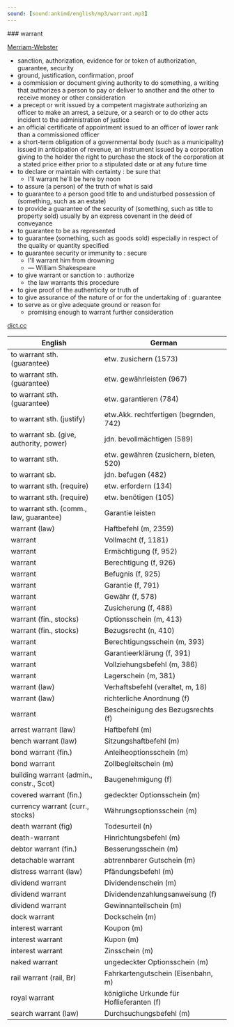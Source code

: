 ```yaml
---
sound: [sound:ankimd/english/mp3/warrant.mp3]
---
```


\### warrant

[Merriam-Webster](https://www.merriam-webster.com/dictionary/warrant)

- sanction, authorization, evidence for or token of authorization, guarantee, security
- ground, justification, confirmation, proof
- a commission or document giving authority to do something, a writing that authorizes a person to pay or deliver to another and the other to receive money or other consideration
- a precept or writ issued by a competent magistrate authorizing an officer to make an arrest, a seizure, or a search or to do other acts incident to the administration of justice
- an official certificate of appointment issued to an officer of lower rank than a commissioned officer
- a short-term obligation of a governmental body (such as a municipality) issued in anticipation of revenue, an instrument issued by a corporation giving to the holder the right to purchase the stock of the corporation at a stated price either prior to a stipulated date or at any future time
- to declare or maintain with certainty : be sure that
    - I'll warrant he'll be here by noon
- to assure (a person) of the truth of what is said
- to guarantee to a person good title to and undisturbed possession of (something, such as an estate)
- to provide a guarantee of the security of (something, such as title to property sold) usually by an express covenant in the deed of conveyance
- to guarantee to be as represented
- to guarantee (something, such as goods sold) especially in respect of the quality or quantity specified
- to guarantee security or immunity to : secure
    - I'll warrant him from drowning
    - — William Shakespeare
- to give warrant or sanction to : authorize
    - the law warrants this procedure
- to give proof of the authenticity or truth of
- to give assurance of the nature of or for the undertaking of : guarantee
- to serve as or give adequate ground or reason for
    - promising enough to warrant further consideration

[dict.cc](https://www.dict.cc/warrant)

| English        | German       |
| -------------- | ------------ |
| to warrant sth. (guarantee) | etw. zusichern (1573) |
| to warrant sth. (guarantee) | etw. gewährleisten (967) |
| to warrant sth. (guarantee) | etw. garantieren (784) |
| to warrant sth. (justify) | etw.Akk. rechtfertigen (begrnden, 742) |
| to warrant sb. (give, authority, power) | jdn. bevollmächtigen (589) |
| to warrant sth. | etw. gewähren (zusichern, bieten, 520) |
| to warrant sb. | jdn. befugen (482) |
| to warrant sth. (require) | etw. erfordern (134) |
| to warrant sth. (require) | etw. benötigen (105) |
| to warrant sth. (comm., law, guarantee) | Garantie leisten |
| warrant (law) | Haftbefehl (m, 2359) |
| warrant | Vollmacht (f, 1181) |
| warrant | Ermächtigung (f, 952) |
| warrant | Berechtigung (f, 926) |
| warrant | Befugnis (f, 925) |
| warrant | Garantie (f, 791) |
| warrant | Gewähr (f, 578) |
| warrant | Zusicherung (f, 488) |
| warrant (fin., stocks) | Optionsschein (m, 413) |
| warrant (fin., stocks) | Bezugsrecht (n, 410) |
| warrant | Berechtigungsschein (m, 393) |
| warrant | Garantieerklärung (f, 391) |
| warrant | Vollziehungsbefehl (m, 386) |
| warrant | Lagerschein (m, 381) |
| warrant (law) | Verhaftsbefehl (veraltet, m, 18) |
| warrant (law) | richterliche Anordnung (f) |
| warrant | Bescheinigung des Bezugsrechts (f) |
| arrest warrant (law) | Haftbefehl (m) |
| bench warrant (law) | Sitzungshaftbefehl (m) |
| bond warrant (fin.) | Anleiheoptionsschein (m) |
| bond warrant | Zollbegleitschein (m) |
| building warrant (admin., constr., Scot) | Baugenehmigung (f) |
| covered warrant (fin.) | gedeckter Optionsschein (m) |
| currency warrant (curr., stocks) | Währungsoptionsschein (m) |
| death warrant (fig) | Todesurteil (n) |
| death-warrant | Hinrichtungsbefehl (m) |
| debtor warrant (fin.) | Besserungsschein (m) |
| detachable warrant | abtrennbarer Gutschein (m) |
| distress warrant (law) | Pfändungsbefehl (m) |
| dividend warrant | Dividendenschein (m) |
| dividend warrant | Dividendenzahlungsanweisung (f) |
| dividend warrant | Gewinnanteilschein (m) |
| dock warrant | Dockschein (m) |
| interest warrant | Koupon (m) |
| interest warrant | Kupon (m) |
| interest warrant | Zinsschein (m) |
| naked warrant | ungedeckter Optionsschein (m) |
| rail warrant (rail, Br) | Fahrkartengutschein (Eisenbahn, m) |
| royal warrant | königliche Urkunde für Hoflieferanten (f) |
| search warrant (law) | Durchsuchungsbefehl (m) |
